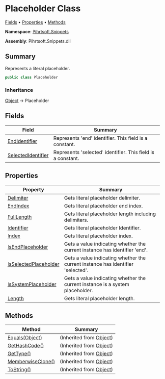 # Placeholder Class

[Fields](#fields) &#x2022; [Properties](#properties) &#x2022; [Methods](#methods)

**Namespace**: [Pihrtsoft.Snippets](../README.md)

**Assembly**: Pihrtsoft\.Snippets\.dll

## Summary

Represents a literal placeholder\.

```csharp
public class Placeholder
```

### Inheritance

[Object](https://docs.microsoft.com/en-us/dotnet/api/system.object) &#x2192; Placeholder

## Fields

| Field | Summary |
| ----- | ------- |
| [EndIdentifier](EndIdentifier/README.md) | Represents 'end' identifier\. This field is a constant\. |
| [SelectedIdentifier](SelectedIdentifier/README.md) | Represents 'selected' identifier\. This field is a constant\. |

## Properties

| Property | Summary |
| -------- | ------- |
| [Delimiter](Delimiter/README.md) | Gets literal placeholder delimiter\. |
| [EndIndex](EndIndex/README.md) | Gets literal placeholder end index\. |
| [FullLength](FullLength/README.md) | Gets literal placeholder length including delimiters\. |
| [Identifier](Identifier/README.md) | Gets literal placeholder Identifier\. |
| [Index](Index/README.md) | Gets literal placeholder index\. |
| [IsEndPlaceholder](IsEndPlaceholder/README.md) | Gets a value indicating whether the current instance has identifier 'end'\. |
| [IsSelectedPlaceholder](IsSelectedPlaceholder/README.md) | Gets a value indicating whether the current instance has identifier 'selected'\. |
| [IsSystemPlaceholder](IsSystemPlaceholder/README.md) | Gets a value indicating whether the current instance is a system placeholder\. |
| [Length](Length/README.md) | Gets literal placeholder length\. |

## Methods

| Method | Summary |
| ------ | ------- |
| [Equals(Object)](https://docs.microsoft.com/en-us/dotnet/api/system.object.equals) |  \(Inherited from [Object](https://docs.microsoft.com/en-us/dotnet/api/system.object)\) |
| [GetHashCode()](https://docs.microsoft.com/en-us/dotnet/api/system.object.gethashcode) |  \(Inherited from [Object](https://docs.microsoft.com/en-us/dotnet/api/system.object)\) |
| [GetType()](https://docs.microsoft.com/en-us/dotnet/api/system.object.gettype) |  \(Inherited from [Object](https://docs.microsoft.com/en-us/dotnet/api/system.object)\) |
| [MemberwiseClone()](https://docs.microsoft.com/en-us/dotnet/api/system.object.memberwiseclone) |  \(Inherited from [Object](https://docs.microsoft.com/en-us/dotnet/api/system.object)\) |
| [ToString()](https://docs.microsoft.com/en-us/dotnet/api/system.object.tostring) |  \(Inherited from [Object](https://docs.microsoft.com/en-us/dotnet/api/system.object)\) |

